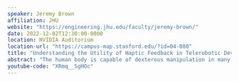 ```yaml
---
speaker: Jeremy Brown
affiliation: JHU
website: "https://engineering.jhu.edu/faculty/jeremy-brown/"
date: 2022-12-02T12:30:00-0000
location: NVIDIA Auditorium
location-url: "https://campus-map.stanford.edu/?id=04-080"
title: "Understanding the Utility of Haptic Feedback in Telerobotic Devices"
abstract: "The human body is capable of dexterous manipulation in many different environments. Some environments, however, are challenging to access because of distance, scale, and limitations of the body itself. In many of these situations, access can be effectively restored via a telerobot. Dexterous manipulation through a telerobot is possible only if the telerobot can accurately relay any sensory feedback resulting from its interactions in the environment to the operator. In this talk, I will discuss recent work from our lab focused on the application of haptic feedback in various telerobotic applications. I will begin by describing findings from recent investigations comparing different haptic feedback and autonomous control approaches for upper-extremity prosthetic limbs, as well as the cognitive load of haptic feedback in these prosthetic devices. I will then discuss recent discoveries on the potential benefits of haptic feedback in robotic minimally invasive surgery (RAMIS) training. Finally, I will discuss current efforts in our lab to measure haptic perception through novel telerobotic interfaces."
youtube-code: "XRmq__SgHOc"
---
```


